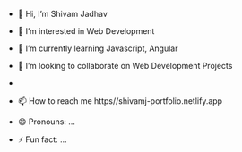 - 👋 Hi, I’m Shivam Jadhav
- 👀 I’m interested in Web Development
- 🌱 I’m currently learning Javascript, Angular
- 💞️ I’m looking to collaborate on Web Development Projects

- 
- 📫 How to reach me https//shivamj-portfolio.netlify.app
- 😄 Pronouns: ...
- ⚡ Fun fact: ...


<!---
ShivamJ39/ShivamJ39 is a ✨ special ✨ repository because its `README.md` (this file) appears on your GitHub profile.
You can click the Preview link to take a look at your changes.
--->
